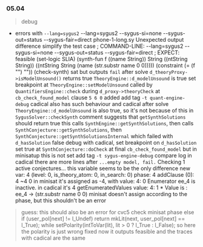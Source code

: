 ### 05.04

> debug

- errors with `--lang=sygus2`
  --lang=sygus2 --sygus-si=none --sygus-out=status --sygus-fair=direct phone-1-long.sy
  Unexpected output difference
  simplify the test case
    ; COMMAND-LINE: --lang=sygus2 --sygus-si=none --sygus-out=status --sygus-fair=direct
    ; EXPECT: feasible
    (set-logic SLIA)
    (synth-fun f ((name String)) String
        ((ntString String))
        ((ntString String (name
                          (str.substr name 0 0)))))
    (constraint (= (f "") ""))
    (check-synth)
  sat but outputs `fail`
  after solve `d_theoryProxy->isModelUnsound()` returns true
  `TheoryEngine::d_modelUnsound` is true
  set breakpoint at `TheoryEngine::setModelUnsound`
  called by `QuantifiersEngine::check` during `d_proxy->theoryCheck` at `cb_check_found_model`
  clause `5 6 0` added
  add tag `-t quant-engine-debug`
  cadical also has such behaviour
  and cadical after solve `TheoryEngine::d_modelUnsound` is also true, so it's not because of this
  in `SygusSolver::checkSynth` comment suggests that `getSynthSolutions` should return true
  this calls `SynthEngine::getSynthSolutions`, then calls `SynthConjecture::getSynthSolutions`, then `SynthConjecture::getSynthSolutionsInternal` which failed with `d_hasSolution` false
  debug with cadical, set breakpoint on `d_hasSolution`
  set true at `SynthConjecture::doCheck` at final `cb_check_found_model`
  but in minisatup this is not set
  add tag `-t sygus-engine-debug`
  compare log
  in cadical there are more lines after `...empty model, fail.`
    Checking 1 active conjectures...
  this variable seems to be the only difference
    new var: 4 (level: 0, is_theory_atom: 0, in_search: 0)
    phase: 4
    addClause (0): 4 ~4 0
  in minisat it's assigned as -4, with
    value: 4: 0
    Enumerator ee_4 is inactive.
  in cadical it's 4
    getEnumeratedValues
    value: 4: 1
      * Value is : ee_4 -> (str.substr name 0 0) 
  minisat doesn't assign according to the phase, but this shouldn't be an error
> guess: this should also be an error for cvc5
  check minisat phase
    else if (user_pol[next] != l_Undef)
        return mkLit(next, user_pol[next] == l_True);
  while
    setPolarity(intToVar(lit), lit > 0 ? l_True : l_False);
  so here the polarity is just wrong
  fixed
  now it outputs feasible and the traces with cadical are the same
